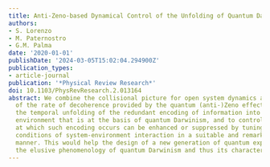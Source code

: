 ```yaml
---
title: Anti-Zeno-based Dynamical Control of the Unfolding of Quantum Darwinism
authors:
- S. Lorenzo
- M. Paternostro
- G.M. Palma
date: '2020-01-01'
publishDate: '2024-03-05T15:02:04.294900Z'
publication_types:
- article-journal
publication: '*Physical Review Research*'
doi: 10.1103/PhysRevResearch.2.013164
abstract: We combine the collisional picture for open system dynamics and the control
  of the rate of decoherence provided by the quantum (anti-)Zeno effect to illustrate
  the temporal unfolding of the redundant encoding of information into a multipartite
  environment that is at the basis of quantum Darwinism, and to control it. The rate
  at which such encoding occurs can be enhanced or suppressed by tuning the dynamical
  conditions of system-environment interaction in a suitable and remarkably simple
  manner. This would help the design of a new generation of quantum experiments addressing
  the elusive phenomenology of quantum Darwinism and thus its characterization.
---
```

